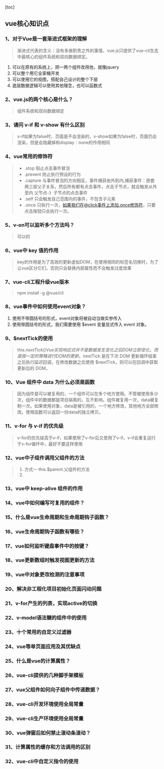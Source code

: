 [toc]
## vue核心知识点
### 1、对于Vue是一套渐进式框架的理解
> 渐进式代表的含义：没有多做职责之外的事情，vue.js只提供了vue-cli生态中最核心的组件系统和双向数据绑定。
1. 可以在原有的系统上，把一两个组件改用他，就像jquery
2. 可以整个用它全家桶开发
3. 可以使用它的视图，搭配自己设计的整个下层
4. 底层数据逻辑可以使用其他理念，也可以函数式
### 2、vue.js的两个核心是什么？
> 组件系统和双向数据绑定
### 3、请问 v-if 和 v-show 有什么区别
> v-if如果为false时，页面是不会渲染的，v-show如果为false时，页面仍会渲染，但是会隐藏掉和display：none的作用相同
### 4、vue常用的修饰符
> * .stop 阻止点击事件冒泡
> * .prevent 防止执行预设的行为
> * .capture 与事件冒泡的方向相反，事件捕获由外到内,捕获事件：嵌套两三层父子关系，然后所有都有点击事件，点击子节点，就会触发从外至内 父节点-》子节点的点击事件
> * .self 只会触发自己范围内的事件，不包含子元素
> * .once 只执行一次，如果我们在@click事件上添加.once修饰符，只要点击按钮只会执行一次。
### 5、v-on可以监听多个方法吗？
> 可以的
### 6、vue中 key 值的作用
> key的作用是为了高效的更新虚拟DOM，在使用相同的标签名切换时，为了让vue区分它们，否则只会替换内部属性而不会触发过度效果
### 7、vue-cli工程升级vue版本
> npm install -g @vue/cli
### 8、vue事件中如何使用event对象？
1. 使用不带圆括号的形式，event对象将被自动当做实参传入
2. 使用带圆括号的形式，我们需要使用 $event 变量显式传入 event 对象。
### 9、$nextTick的使用
> this.$nextTick()  
> Vue 实现响应式并不是数据发生变化之后 DOM 立即变化，而是按一定的策略进行 DOM 的更新。$nextTick 是在下次 DOM 更新循环结束之后执行延迟回调，在修改数据之后使用 $nextTick，则可以在回调中获取更新后的 DOM，
### 10、Vue 组件中 data 为什么必须是函数
> 因为组件是可以被复用的，一个组件可以在多个地方使用。不管被使用多少次，组件中的数据都是项目隔离的，互不影响。组件被复用一次，data被复制一次。如果使用对象，data是被引用的，一个地方修改，其他地方全部修改。使用函数可以返回一份data的独立拷贝。
### 11、v-for 与 v-if 的优先级
> v-for的优先级高于v-if，如果使用了v-for后又使用了v-if。v-if会重复运行于v-for循环中，最好不要这样使用
### 12、vue中子组件调用父组件的方法
> 1. 方式一 this.$parent.父组件的方法  
> 2. 
### 13、vue中 keep-alive 组件的作用

### 14、vue中如何编写可复用的组件？

### 15、什么是vue生命周期和生命周期钩子函数？

### 16、vue生命周期钩子函数有哪些？

### 17、vue如何监听键盘事件中的按键？

### 18、vue更新数组时触发视图更新的方法

### 19、vue中对象更改检测的注意事项

### 20、解决非工程化项目初始化页面闪动问题

### 21、v-for产生的列表，实现active的切换

### 22、v-model语法糖的组件中的使用

### 23、十个常用的自定义过滤器

### 24、vue等单页面应用及其优缺点

### 25、什么是vue的计算属性？

### 26、vue-cli提供的几种脚手架模板

### 27、vue父组件如何向子组件中传递数据？

### 28、vue-cli开发环境使用全局常量

### 29、vue-cli生产环境使用全局常量

### 30、vue弹窗后如何禁止滚动条滚动？

### 31、计算属性的缓存和方法调用的区别

### 32、vue-cli中自定义指令的使用
